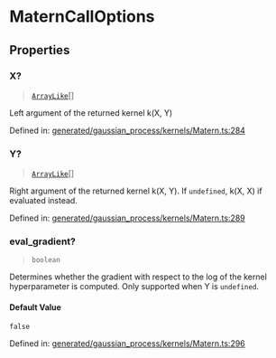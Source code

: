 # MaternCallOptions

## Properties

### X?

> [`ArrayLike`](../types/ArrayLike.md)[]

Left argument of the returned kernel k(X, Y)

Defined in:  [generated/gaussian\_process/kernels/Matern.ts:284](https://github.com/transitive-bullshit/scikit-learn-ts/blob/92ab806/packages/sklearn/src/generated/gaussian_process/kernels/Matern.ts#L284)

### Y?

> [`ArrayLike`](../types/ArrayLike.md)[]

Right argument of the returned kernel k(X, Y). If `undefined`, k(X, X) if evaluated instead.

Defined in:  [generated/gaussian\_process/kernels/Matern.ts:289](https://github.com/transitive-bullshit/scikit-learn-ts/blob/92ab806/packages/sklearn/src/generated/gaussian_process/kernels/Matern.ts#L289)

### eval\_gradient?

> `boolean`

Determines whether the gradient with respect to the log of the kernel hyperparameter is computed. Only supported when Y is `undefined`.

#### Default Value

`false`

Defined in:  [generated/gaussian\_process/kernels/Matern.ts:296](https://github.com/transitive-bullshit/scikit-learn-ts/blob/92ab806/packages/sklearn/src/generated/gaussian_process/kernels/Matern.ts#L296)
